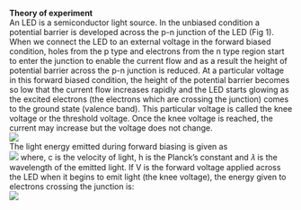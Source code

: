 <b>Theory of experiment</b><br>
An LED is a semiconductor light source. In the unbiased condition a potential barrier is developed across the p-n junction of the LED (Fig 1). When we connect the LED to an external voltage in the forward biased condition, holes from the p type and electrons from the n type region start to enter the junction to enable the current flow and as a result the height of potential barrier across the p-n junction is reduced. At a particular voltage in this forward biased condition, the height of the potential barrier becomes so low that the current flow increases rapidly and the LED starts glowing as the excited electrons (the electrons which are crossing the junction) comes to the ground state (valence band). This particular voltage is called the knee voltage or the threshold voltage. Once the knee voltage is reached, the current may increase but the voltage does not change. <br>
<image src="images/image 1.PNG"><br>
The light energy emitted during forward biasing is given as <br>
<image src="images/image2.png">
where, c is the velocity of light, h is the Planck’s constant and 𝜆 is the wavelength of the emitted light. If V is the forward voltage applied across the LED when it begins to emit light (the knee voltage), the energy given to electrons crossing the junction is:  <br>
<image src="images/image3.png">

